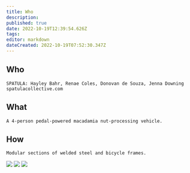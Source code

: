 ```yaml
---
title: Who
description: 
published: true
date: 2022-10-19T12:39:54.626Z
tags: 
editor: markdown
dateCreated: 2022-10-19T07:52:30.347Z
---
```


## Who

    SPATULA: Hayley Bahr, Renae Coles, Donovan de Souza, Jenna Downing
    spatulacollective.com

## What

    A 4-person pedal-powered macadamia nut-processing vehicle.

## How

    Modular sections of welded steel and bicycle frames.

![](/projects/301502_10150421883807176_690852175_10282771_215941096_n.jpg) ![](/projects/image001.jpg) ![](/projects/image333.jpg)
